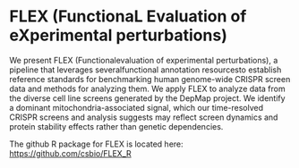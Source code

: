 # FLEX (FunctionaL Evaluation of eXperimental perturbations)

We present FLEX (Functionalevaluation of experimental perturbations), a pipeline that leverages severalfunctional annotation resourcesto establish reference standards for benchmarking human genome-wide CRISPR screen data and methods for analyzing them. We apply FLEX to analyze data from the diverse cell line screens generated by the DepMap project. We identify a dominant mitochondria-associated signal, which our time-resolved CRISPR screens and analysis suggests may reflect screen dynamics and protein stability effects rather than genetic dependencies.

The github R package for FLEX is located here: https://github.com/csbio/FLEX_R
